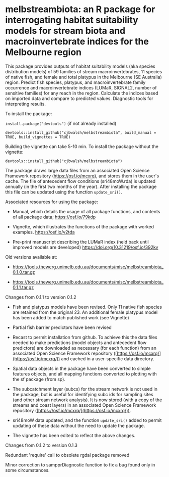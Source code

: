 # melbstreambiota: an R package for interrogating habitat suitability models for stream biota and macroinvertebrate indices for the Melbourne region

This package provides outputs of habitat suitability models (aka species distribution models) of 59 families of stream macroinvertebrates, 11 species of native fish, and female and total platypus in the Melbourne (SE Australia) region. Predict fish species, platypus, and macroinvertebrate family occurrence and macroinvertebrate indices  (LUMaR, SIGNAL2, number of sensitive families) for any reach in the region.  Calculate the indices based on imported data and compare to predicted values.  Diagnostic tools for interpreting results.  

To install the package:

`install.package("devtools")` (if not already installed)

`devtools::install_github("cjbwalsh/melbstreambiota", build_manual = TRUE, build_vignettes = TRUE)`
    
Building the vignette can take 5-10 min. To install the package without the vignette:

`devtools::install_github("cjbwalsh/melbstreambiota")`

The package draws large data files from an associated Open Science Framework repository (https://osf.io/mcxrq), and stores them in the user's cache.  The file of antecedent flow conditions (sri48moW.rda) is updated annually (in the first two months of the year). After installing the package this file can be updated using the function `update_sri()`.

Associated resources for using the package:  

- Manual, which details the usage of all package functions, and contents of all package data;
https://osf.io/79kdp 

- Vignette, which illustrates the functions of the package with worked examples.
https://osf.io/v2tda  

- Pre-print manuscript describing the LUMaR index (held back until improved models are developed)
https://doi.org/10.31219/osf.io/392kv

Old versions available at:  

- https://tools.thewerg.unimelb.edu.au/documents/misc/melbstreambiota_0.1.0.tar.gz

- https://tools.thewerg.unimelb.edu.au/documents/misc/melbstreambiota_0.1.1.tar.gz

Changes from 0.1.1 to version 0.1.2

- Fish and platypus models have been revised.  Only 11 native fish species are retained from the original 23. An additional female platypus model has been added to match published work (see Vignette)

- Partial fish barrier predictors have been revised

- Recast to permit installation from github. To achieve this the data files needed to make predictions (model objects and antecedent flow predictors) are downloaded as necessary (for each function) from an associated Open Science Framework repository ([https://osf.io/mcxrq/](https://osf.io/mcxrq/)) and cached in a user-specific data directory.

- Spatial data objects in the package have been converted to simple features objects, and all mapping functions converted to plotting with the sf package (from sp).

- The subcatchment layer (subcs) for the stream network is not used in the package, but is useful for identifying subc ids for sampling sites (and other stream network analysis). It is now stored (with a copy of the streams and coast layers) in an associated Open Science Framework repository ([https://osf.io/mcxrq/](https://osf.io/mcxrq/)).

- sri48moW data updated, and the function `update_sri()` added to permit updating of these data without the need to update the package.

- The vignette has been edited to reflect the above changes.

Changes from 0.1.2 to version 0.1.3

Redundant 'require' call to obsolete rgdal package removed

Minor correction to sampprDiagnostic function to fix a bug found only in some circumstances.
